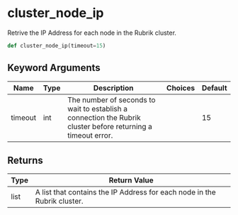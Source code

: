 # cluster_node_ip

Retrive the IP Address for each node in the Rubrik cluster.
```py
def cluster_node_ip(timeout=15)
```

## Keyword Arguments
| Name        | Type | Description                                                                 | Choices | Default |
|-------------|------|-----------------------------------------------------------------------------|---------|---------|
| timeout  | int  | The number of seconds to wait to establish a connection the Rubrik cluster before returning a timeout error.  |         |    15     |

## Returns
| Type | Return Value                                                                                   |
|------|-----------------------------------------------------------------------------------------------|
| list  | A list that contains the IP Address for each node in the Rubrik cluster. |

